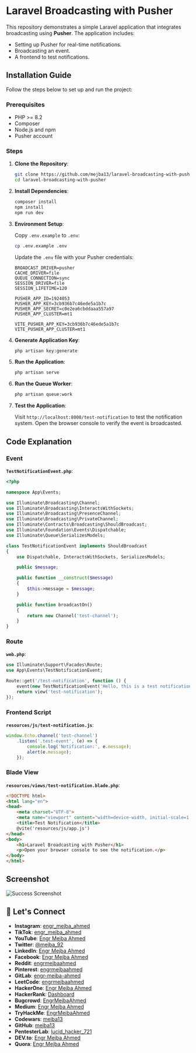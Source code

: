 # Laravel Broadcasting with Pusher

This repository demonstrates a simple Laravel application that integrates broadcasting using **Pusher**. The application includes:

- Setting up Pusher for real-time notifications.
- Broadcasting an event.
- A frontend to test notifications.

## Installation Guide

Follow the steps below to set up and run the project:

### Prerequisites

- PHP >= 8.2
- Composer
- Node.js and npm
- Pusher account

### Steps

1. **Clone the Repository**:

   ```bash
   git clone https://github.com/mejba13/laravel-broadcasting-with-pusher.git
   cd laravel-broadcasting-with-pusher
   ```

2. **Install Dependencies**:

   ```bash
   composer install
   npm install
   npm run dev
   ```

3. **Environment Setup**:

   Copy `.env.example` to `.env`:

   ```bash
   cp .env.example .env
   ```

   Update the `.env` file with your Pusher credentials:

   ```env
   BROADCAST_DRIVER=pusher
   CACHE_DRIVER=file
   QUEUE_CONNECTION=sync
   SESSION_DRIVER=file
   SESSION_LIFETIME=120

   PUSHER_APP_ID=1924053
   PUSHER_APP_KEY=3cb936b7c46ede5a1b7c
   PUSHER_APP_SECRET=c0e2ea6cbddaaa557a97
   PUSHER_APP_CLUSTER=mt1

   VITE_PUSHER_APP_KEY=3cb936b7c46ede5a1b7c
   VITE_PUSHER_APP_CLUSTER=mt1
   ```

4. **Generate Application Key**:

   ```bash
   php artisan key:generate
   ```

5. **Run the Application**:

   ```bash
   php artisan serve
   ```

6. **Run the Queue Worker**:

   ```bash
   php artisan queue:work
   ```

7. **Test the Application**:

   Visit `http://localhost:8000/test-notification` to test the notification system. Open the browser console to verify the event is broadcasted.

## Code Explanation

### Event

**`TestNotificationEvent.php`**:

```php
<?php

namespace App\Events;

use Illuminate\Broadcasting\Channel;
use Illuminate\Broadcasting\InteractsWithSockets;
use Illuminate\Broadcasting\PresenceChannel;
use Illuminate\Broadcasting\PrivateChannel;
use Illuminate\Contracts\Broadcasting\ShouldBroadcast;
use Illuminate\Foundation\Events\Dispatchable;
use Illuminate\Queue\SerializesModels;

class TestNotificationEvent implements ShouldBroadcast
{
    use Dispatchable, InteractsWithSockets, SerializesModels;

    public $message;

    public function __construct($message)
    {
        $this->message = $message;
    }

    public function broadcastOn()
    {
        return new Channel('test-channel');
    }
}
```

### Route

**`web.php`**:

```php
use Illuminate\Support\Facades\Route;
use App\Events\TestNotificationEvent;

Route::get('/test-notification', function () {
    event(new TestNotificationEvent('Hello, this is a test notification!'));
    return view('test-notification');
});
```

### Frontend Script

**`resources/js/test-notification.js`**:

```javascript
window.Echo.channel('test-channel')
    .listen('.test-event', (e) => {
        console.log('Notification:', e.message);
        alert(e.message);
    });
```

### Blade View

**`resources/views/test-notification.blade.php`**:

```html
<!DOCTYPE html>
<html lang="en">
<head>
    <meta charset="UTF-8">
    <meta name="viewport" content="width=device-width, initial-scale=1.0">
    <title>Test Notification</title>
    @vite('resources/js/app.js')
</head>
<body>
    <h1>Laravel Broadcasting with Pusher</h1>
    <p>Open your browser console to see the notification.</p>
</body>
</html>
```

## Screenshot

![Success Screenshot](https://s3.us-east-1.amazonaws.com/mejba.me/laravel-pusher.png)

## 🔗 Let's Connect

- **Instagram**: [engr_mejba_ahmed](https://www.instagram.com/engr_mejba_ahmed/)
- **TikTok**: [engr_mejba_ahmed](https://www.tiktok.com/@engr_mejba_ahmed)
- **YouTube**: [Engr Mejba Ahmed](https://www.youtube.com/channel/UCfLIuNxRfXT7HmvvB9Ld0SA)
- **Twitter**: [@mejba_92](https://x.com/mejba_92)
- **LinkedIn**: [Engr Mejba Ahmed](https://www.linkedin.com/in/engr-mejba-ahmed-795ab3165/)
- **Facebook**: [Engr Mejba Ahmed](https://www.facebook.com/engrmejbaahmed/)
- **Reddit**: [engrmejbaahmed](https://www.reddit.com/user/engrmejbaahmed/)
- **Pinterest**: [engrmejbaahmed](https://www.pinterest.com/engrmejbaahmed/)
- **GitLab**: [engr-mejba-ahmed](https://gitlab.com/engr-mejba-ahmed)
- **LeetCode**: [engrmejbaahmed](https://leetcode.com/u/engrmejbaahmed/)
- **HackerOne**: [Engr Mejba Ahmed](https://hackerone.com/engrmejbaahmed?type=user)
- **HackerRank**: [Dashboard](https://www.hackerrank.com/dashboard)
- **Bugcrowd**: [EngrMejbaAhmed](https://bugcrowd.com/EngrMejbaAhmed)
- **Medium**: [Engr Mejba Ahmed](https://medium.com/@engr-mejba-ahmed)
- **TryHackMe**: [EngrMejbaAhmed](https://tryhackme.com/r/p/EngrMejbaAhmed)
- **Codewars**: [mejba13](https://www.codewars.com/users/mejba13)
- **GitHub**: [mejba13](https://github.com/mejba13)
- **PentesterLab**: [lucid_hacker_721](https://pentesterlab.com/profile/lucid_hacker_721)
- **DEV.to**: [Engr Mejba Ahmed](https://dev.to/engrmejbaahmed)
- **Quora**: [Engr Mejba Ahmed](https://www.quora.com/profile/Engr-Mejba-Ahmed)
